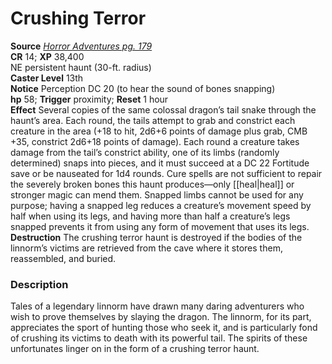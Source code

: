 # Crushing Terror

**Source** [_Horror Adventures pg. 179_](http://paizo.com/products/btpy9n5a?Pathfinder-Roleplaying-Game-Horror-Adventures)  
**CR** 14; **XP** 38,400  
NE persistent haunt (30-ft. radius)  
**Caster Level** 13th  
**Notice** Perception DC 20 (to hear the sound of bones snapping)  
**hp** 58; **Trigger** proximity; **Reset** 1 hour  
**Effect** Several copies of the same colossal dragon’s tail snake through the haunt’s area. Each round, the tails attempt to grab and constrict each creature in the area (+18 to hit, 2d6+6 points of damage plus grab, CMB +35, constrict 2d6+18 points of damage). Each round a creature takes damage from the tail’s constrict ability, one of its limbs (randomly determined) snaps into pieces, and it must succeed at a DC 22 Fortitude save or be nauseated for 1d4 rounds. Cure spells are not sufficient to repair the severely broken bones this haunt produces—only [[heal|heal]] or stronger magic can mend them. Snapped limbs cannot be used for any purpose; having a snapped leg reduces a creature’s movement speed by half when using its legs, and having more than half a creature’s legs snapped prevents it from using any form of movement that uses its legs.  
**Destruction** The crushing terror haunt is destroyed if the bodies of the linnorm’s victims are retrieved from the cave where it stores them, reassembled, and buried.  

### Description

Tales of a legendary linnorm have drawn many daring adventurers who wish to prove themselves by slaying the dragon. The linnorm, for its part, appreciates the sport of hunting those who seek it, and is particularly fond of crushing its victims to death with its powerful tail. The spirits of these unfortunates linger on in the form of a crushing terror haunt.
